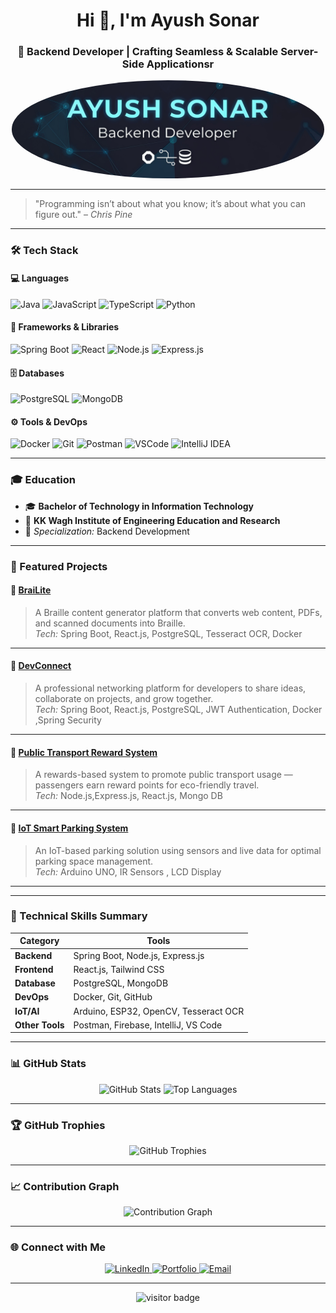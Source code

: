 <!-- Profile Header -->
<h1 align="center">Hi 👋, I'm Ayush Sonar</h1>
<h3 align="center">🚀 Backend Developer | Crafting Seamless & Scalable Server-Side Applicationsr</h3>

<!-- Profile Picture -->
<div align="center">
  <img src="https://github.com/ASCodeAlchemy/ASCodeAlchemy/blob/main/Banner.png" alt="Ayush Sonar" width="500" style="border-radius: 50%;" />
</div>

---

> "Programming isn’t about what you know; it’s about what you can figure out." – *Chris Pine*

---

### 🛠️ Tech Stack

#### 💻 Languages
![Java](https://img.shields.io/badge/Java-ED8B00?style=for-the-badge&logo=openjdk&logoColor=white)
![JavaScript](https://img.shields.io/badge/JavaScript-F7DF1E?style=for-the-badge&logo=javascript&logoColor=black)
![TypeScript](https://img.shields.io/badge/TypeScript-007ACC?style=for-the-badge&logo=typescript&logoColor=white)
![Python](https://img.shields.io/badge/Python-3776AB?style=for-the-badge&logo=python&logoColor=white)

#### 🧩 Frameworks & Libraries
![Spring Boot](https://img.shields.io/badge/Spring%20Boot-6DB33F?style=for-the-badge&logo=springboot&logoColor=white)
![React](https://img.shields.io/badge/React-20232A?style=for-the-badge&logo=react&logoColor=61DAFB)
![Node.js](https://img.shields.io/badge/Node.js-339933?style=for-the-badge&logo=nodedotjs&logoColor=white)
![Express.js](https://img.shields.io/badge/Express.js-000000?style=for-the-badge&logo=express&logoColor=white)

#### 🗄️ Databases
![PostgreSQL](https://img.shields.io/badge/PostgreSQL-336791?style=for-the-badge&logo=postgresql&logoColor=white)
![MongoDB](https://img.shields.io/badge/MongoDB-4EA94B?style=for-the-badge&logo=mongodb&logoColor=white)

#### ⚙️ Tools & DevOps
![Docker](https://img.shields.io/badge/Docker-2496ED?style=for-the-badge&logo=docker&logoColor=white)
![Git](https://img.shields.io/badge/Git-F05032?style=for-the-badge&logo=git&logoColor=white)
![Postman](https://img.shields.io/badge/Postman-FF6C37?style=for-the-badge&logo=postman&logoColor=white)
![VSCode](https://img.shields.io/badge/VSCode-007ACC?style=for-the-badge&logo=visualstudiocode&logoColor=white)
![IntelliJ IDEA](https://img.shields.io/badge/IntelliJ%20IDEA-000000?style=for-the-badge&logo=intellijidea&logoColor=white)

---

### 🎓 Education

- 🎓 **Bachelor of Technology in Information Technology**
- 🏫 **KK Wagh Institute of Engineering Education and Research**
- 📘 *Specialization:* Backend Development

---

### 🚀 Featured Projects

#### 🧠 [BraiLite](https://github.com/ASCodeAlchemy/BrailleLite)
> A Braille content generator platform that converts web content, PDFs, and scanned documents into Braille.  
> *Tech:* Spring Boot, React.js, PostgreSQL, Tesseract OCR, Docker  

---

#### 💬 [DevConnect](https://github.com/ASCodeAlchemy/DevConnect)
> A professional networking platform for developers to share ideas, collaborate on projects, and grow together.  
> *Tech:* Spring Boot, React.js, PostgreSQL, JWT Authentication, Docker ,Spring Security

---

#### 🚌 [Public Transport Reward System](https://github.com/ASCodeAlchemy/PublicTransportRewardSystem)
> A rewards-based system to promote public transport usage — passengers earn reward points for eco-friendly travel.  
> *Tech:* Node.js,Express.js, React.js, Mongo DB  

---

#### 🤖 [IoT Smart Parking System](https://github.com/ASCodeAlchemy/pragyan)
> An IoT-based parking solution using sensors and live data for optimal parking space management.  
> *Tech:*  Arduino UNO, IR Sensors , LCD Display 

---


---

### 🧠 Technical Skills Summary

| Category | Tools |
|-----------|--------|
| **Backend** | Spring Boot, Node.js, Express.js |
| **Frontend** | React.js, Tailwind CSS |
| **Database** | PostgreSQL, MongoDB |
| **DevOps** | Docker, Git, GitHub |
| **IoT/AI** | Arduino, ESP32, OpenCV, Tesseract OCR |
| **Other Tools** | Postman, Firebase, IntelliJ, VS Code |

---

### 📊 GitHub Stats

<p align="center">
  <img src="https://github-readme-stats.vercel.app/api?username=ASCodeAlchemy&show_icons=true&theme=radical" alt="GitHub Stats" />
  <img src="https://github-readme-stats.vercel.app/api/top-langs/?username=ASCodeAlchemy&layout=compact&theme=radical" alt="Top Languages" />
</p>

---

### 🏆 GitHub Trophies

<p align="center">
  <img src="https://github-profile-trophy.vercel.app/?username=ASCodeAlchemy&theme=radical&margin-w=10&margin-h=10" alt="GitHub Trophies" />
</p>

---

### 📈 Contribution Graph

<p align="center">
  <img src="https://github-readme-activity-graph.vercel.app/graph?username=ASCodeAlchemy&theme=react-dark" alt="Contribution Graph"/>
</p>

---

### 🌐 Connect with Me

<p align="center">
  <a href="https://www.linkedin.com/in/ayush-sonar-b20743298/" target="_blank">
    <img src="https://img.shields.io/badge/LinkedIn-0077B5?style=for-the-badge&logo=linkedin&logoColor=white" alt="LinkedIn"/>
  </a>
  <a href="https://ascodealchemy.github.io/portfolio" target="_blank">
    <img src="https://img.shields.io/badge/Portfolio-000000?style=for-the-badge&logo=firefox&logoColor=white" alt="Portfolio"/>
  </a>
  <a href="mailto:ayushsonar04@gmail.com">
    <img src="https://img.shields.io/badge/Email-D14836?style=for-the-badge&logo=gmail&logoColor=white" alt="Email"/>
  </a>
</p>

---

<!-- Visitor Badge -->
<p align="center">
  <img src="https://visitor-badge.laobi.icu/badge?page_id=ASCodeAlchemy.ASCodeAlchemy" alt="visitor badge"/>
</p>
